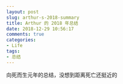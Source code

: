 ```yaml
---
layout: post
slug: arthur-s-2018-summary
title: Arthur 的 2018 年总结
date: 2018-12-29 10:56:17
comments: true
categories:
- Life
tags:
- 总结
---
```


向死而生元年的总结，没想到距离死亡还挺近的


